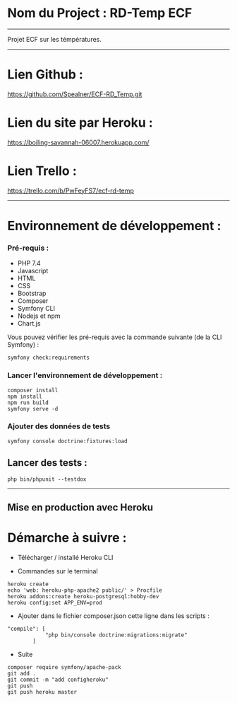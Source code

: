 # Nom du Project : RD-Temp ECF
***
Projet ECF sur les témpératures.
***

# Lien Github :

https://github.com/Spealner/ECF-RD_Temp.git

# Lien du site par Heroku :

https://boiling-savannah-06007.herokuapp.com/
# Lien Trello :

https://trello.com/b/PwFeyFS7/ecf-rd-temp
***

# Environnement de développement :

### Pré-requis :

* PHP 7.4
* Javascript
* HTML
* CSS
* Bootstrap
* Composer
* Symfony CLI
* Nodejs et npm
* Chart.js

Vous pouvez vérifier les pré-requis avec la commande suivante (de la CLI Symfony) :

```npm
symfony check:requirements
```

### Lancer l'environnement de développement :

```npm
composer install
npm install
npm run build
symfony serve -d
```

### Ajouter des données de tests

```npm
symfony console doctrine:fixtures:load
```

## Lancer des tests :

```npm
php bin/phpunit --testdox
```
***
## Mise en production avec Heroku

# Démarche à suivre :

- Télécharger / installé Heroku CLI

- Commandes sur le terminal
```npm
heroku create
echo 'web: heroku-php-apache2 public/' > Procfile
heroku addons:create heroku-postgresql:hobby-dev
heroku config:set APP_ENV=prod
```
- Ajouter dans le fichier composer.json cette ligne dans les scripts :
```npm
"compile": [
            "php bin/console doctrine:migrations:migrate"
        ]
```
- Suite
```npm
composer require symfony/apache-pack
git add .
git commit -m "add configheroku"
git push
git push heroku master
```